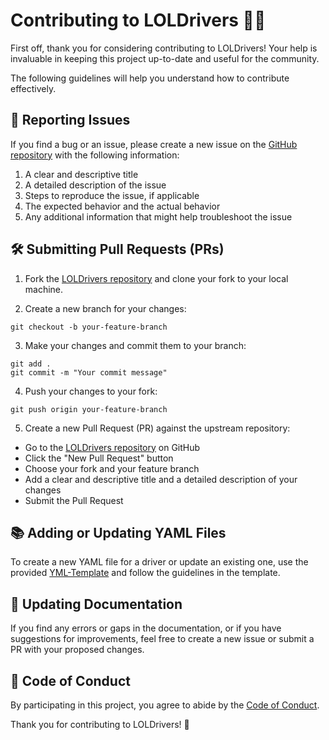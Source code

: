 # Contributing to LOLDrivers 🚗💨

First off, thank you for considering contributing to LOLDrivers! Your help is invaluable in keeping this project up-to-date and useful for the community.

The following guidelines will help you understand how to contribute effectively.

## 📝 Reporting Issues

If you find a bug or an issue, please create a new issue on the [GitHub repository](https://github.com/magicsword-io/LOLDrivers/issues) with the following information:

1. A clear and descriptive title
2. A detailed description of the issue
3. Steps to reproduce the issue, if applicable
4. The expected behavior and the actual behavior
5. Any additional information that might help troubleshoot the issue

## 🛠️ Submitting Pull Requests (PRs)

1. Fork the [LOLDrivers repository](https://github.com/magicsword-io/LOLDrivers) and clone your fork to your local machine.

2. Create a new branch for your changes:

```
git checkout -b your-feature-branch
```

3. Make your changes and commit them to your branch:

```
git add .
git commit -m "Your commit message"
```

4. Push your changes to your fork:

```
git push origin your-feature-branch
```


5. Create a new Pull Request (PR) against the upstream repository:

* Go to the [LOLDrivers repository](https://github.com/magicsword-io/LOLDrivers) on GitHub
* Click the "New Pull Request" button
* Choose your fork and your feature branch
* Add a clear and descriptive title and a detailed description of your changes
* Submit the Pull Request

## 📚 Adding or Updating YAML Files

To create a new YAML file for a driver or update an existing one, use the provided [YML-Template](YML-Template.md) and follow the guidelines in the template.

## 📖 Updating Documentation

If you find any errors or gaps in the documentation, or if you have suggestions for improvements, feel free to create a new issue or submit a PR with your proposed changes.

## 📜 Code of Conduct

By participating in this project, you agree to abide by the [Code of Conduct](CODE_OF_CONDUCT.md).

Thank you for contributing to LOLDrivers! 🚀
